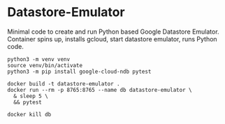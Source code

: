 # Datastore-Emulator

Minimal code to create and run Python based Google Datastore Emulator.
Container spins up, installs gcloud, start datastore emulator, runs Python code.  


```shell
python3 -m venv venv
source venv/bin/activate
python3 -m pip install google-cloud-ndb pytest

docker build -t datastore-emulator . 
docker run --rm -p 8765:8765 --name db datastore-emulator \
  & sleep 5 \
  && pytest
  
docker kill db
```